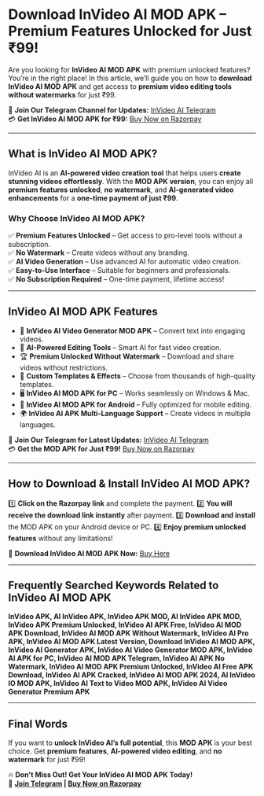 # **Download InVideo AI MOD APK – Premium Features Unlocked for Just ₹99!**

Are you looking for **InVideo AI MOD APK** with premium unlocked features? You’re in the right place! In this article, we’ll guide you on how to **download InVideo AI MOD APK** and get access to **premium video editing tools without watermarks** for just ₹99.

🔗 **Join Our Telegram Channel for Updates:** [InVideo AI Telegram](https://t.me/freeinvideoai)  
💳 **Get InVideo AI MOD APK for ₹99:** [Buy Now on Razorpay](https://rzp.io/l/NhXODGG)  

---

## **What is InVideo AI MOD APK?**
InVideo AI is an **AI-powered video creation tool** that helps users **create stunning videos effortlessly**. With the **MOD APK version**, you can enjoy all **premium features unlocked**, **no watermark**, and **AI-generated video enhancements** for a **one-time payment of just ₹99**.

### **Why Choose InVideo AI MOD APK?**
✅ **Premium Features Unlocked** – Get access to pro-level tools without a subscription.  
✅ **No Watermark** – Create videos without any branding.  
✅ **AI Video Generation** – Use advanced AI for automatic video creation.  
✅ **Easy-to-Use Interface** – Suitable for beginners and professionals.  
✅ **No Subscription Required** – One-time payment, lifetime access!  

---

## **InVideo AI MOD APK Features**
- 🎥 **InVideo AI Video Generator MOD APK** – Convert text into engaging videos.
- 🚀 **AI-Powered Editing Tools** – Smart AI for fast video creation.
- 🏆 **Premium Unlocked Without Watermark** – Download and share videos without restrictions.
- 🎨 **Custom Templates & Effects** – Choose from thousands of high-quality templates.
- 🖥 **InVideo AI MOD APK for PC** – Works seamlessly on Windows & Mac.
- 📲 **InVideo AI MOD APK for Android** – Fully optimized for mobile editing.
- 🌍 **InVideo AI APK Multi-Language Support** – Create videos in multiple languages.

🔗 **Join Our Telegram for Latest Updates:** [InVideo AI Telegram](https://t.me/freeinvideoai)  
💳 **Get the MOD APK for Just ₹99!** [Buy Now on Razorpay](https://rzp.io/l/NhXODGG)  

---

## **How to Download & Install InVideo AI MOD APK?**
1️⃣ **Click on the Razorpay link** and complete the payment.
2️⃣ **You will receive the download link instantly** after payment.
3️⃣ **Download and install** the MOD APK on your Android device or PC.
4️⃣ **Enjoy premium unlocked features** without any limitations!

🔗 **Download InVideo AI MOD APK Now:** [Buy Here](https://rzp.io/l/NhXODGG)  

---

## **Frequently Searched Keywords Related to InVideo AI MOD APK**
**InVideo APK, AI InVideo APK, InVideo APK MOD, AI InVideo APK MOD, InVideo APK Premium Unlocked, InVideo AI APK Free, InVideo AI MOD APK Download, InVideo AI MOD APK Without Watermark, InVideo AI Pro APK, InVideo AI MOD APK Latest Version, Download InVideo AI MOD APK, InVideo AI Generator APK, InVideo AI Video Generator MOD APK, InVideo AI APK for PC, InVideo AI MOD APK Telegram, InVideo AI APK No Watermark, InVideo AI MOD APK Premium Unlocked, InVideo AI Free APK Download, InVideo AI APK Cracked, InVideo AI MOD APK 2024, AI InVideo IO MOD APK, InVideo AI Text to Video MOD APK, InVideo AI Video Generator Premium APK**

---

## **Final Words**
If you want to **unlock InVideo AI’s full potential**, this **MOD APK** is your best choice. Get **premium features**, **AI-powered video editing**, and **no watermark** for just ₹99!

🔥 **Don't Miss Out! Get Your InVideo AI MOD APK Today!**  
🔗 **[Join Telegram](https://t.me/freeinvideoai) | [Buy Now on Razorpay](https://rzp.io/l/NhXODGG)**
